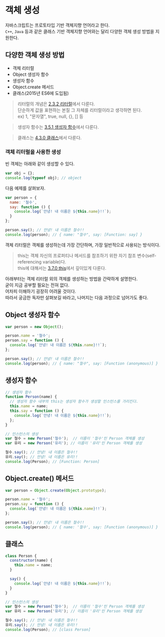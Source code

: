 # 객체 생성
자바스크립트는 프로토타입 기반 객체지향 언어라고 한다.  
```C++```, ```Java``` 등과 같은 클래스 기반 객체지향 언어와는 달리 다양한 객체 생성 방법을 지원한다.

## 다양한 객체 생성 방법
* 객체 리터럴
* Object 생성자 함수
* 생성자 함수
* Object.create 메서드
* 클래스(2015년 ES6에 도입됨)

> 리터럴의 개념은 [2.3.2 리터럴](https://bit.ly/3qqEuYB)에서 다룬다.  
단순하게 값을 표현하는 본질 그 자체를 리터럴이라고 생각하면 된다.  
ex) 1, "문자열", true, null, {}, [] 등

> 생성자 함수는 [3.5.1 생성자 함수]()에서 다룬다.

> 클래스는 [4.3.0 클래스]()에서 다룬다.

### 객체 리터럴을 사용한 생성
빈 객체는 아래와 같이 생성할 수 있다.
```js
var obj = {};
console.log(typeof obj); // object
```

다음 예제를 살펴보자.
```js
var person = {
  name: '철수',
  say: function () {
    console.log(`안녕! 내 이름은 ${this.name}!!`);
  }
};

person.say(); // 안녕! 내 이름은 철수!!
console.log(person); // { name: "철수", say: [Function: say] }
```

객체 리터럴은 객체를 생성하는데 가장 간단하며, 가장 일반적으로 사용되는 방식이다.

> this는 객체 자신의 프로퍼티나 메서드를 참조하기 위한 자기 참조 변수(self-referencing variable)다.  
this에 대해서는 [3.7.0 this]()에서 깊이있게 다룬다.

아래부터는 객체 리터럴 외의 객체를 생성하는 방법을 간략하게 설명한다.  
굳이 지금 공부할 필요는 전혀 없다.  
어차피 이해하기 굉장히 어려울 것이다.  
따라서 궁금한 독자만 살펴보길 바라고, 나머지는 다음 과정으로 넘어가도 좋다.

## Object 생성자 함수
```js
var person = new Object();

person.name = '철수';
person.say = function () {
  console.log(`안녕! 내 이름은 ${this.name}!!`);
};

person.say(); // 안녕! 내 이름은 철수!!
console.log(person); // { name: "철수", say: [Function (anonymous)] }
```

## 생성자 함수
```js
// 생성자 함수
function Person(name) {
  // 생성자 함수 내부의 this는 생성자 함수가 생성할 인스턴스를 가리킨다.
  this.name = name;
  this.say = function () {
    console.log(`안녕! 내 이름은 ${this.name}!!`);
  };
}

// 인스턴스의 생성
var 철수 = new Person('철수');  // 이름이 '철수'인 Person 객체를 생성
var 유리 = new Person('유리'); // 이름이 '유리'인 Person 객체를 생성

철수.say(); // 안녕! 내 이름은 철수!! 
유리.say(); // 안녕! 내 이름은 유리!!
console.log(Person); // [Function: Person]
```

## Object.create() 메서드
```js
var person = Object.create(Object.prototype);

person.name = '철수';
person.say = function () {
  console.log(`안녕! 내 이름은 ${this.name}!!`);
};

person.say(); // 안녕! 내 이름은 철수!!
console.log(person); // { name: '철수', say: [Function (anonymous)] }
```

## 클래스
```js
class Person {
  constructor(name) {
    this.name = name;
  }

  say() {
    console.log(`안녕! 내 이름은 ${this.name}!!`);
  }
}

// 인스턴스의 생성
var 철수 = new Person('철수');  // 이름이 '철수'인 Person 객체를 생성
var 유리 = new Person('유리'); // 이름이 '유리'인 Person 객체를 생성

철수.say(); // 안녕! 내 이름은 철수!! 
유리.say(); // 안녕! 내 이름은 유리!!
console.log(Person); // [class Person]
```